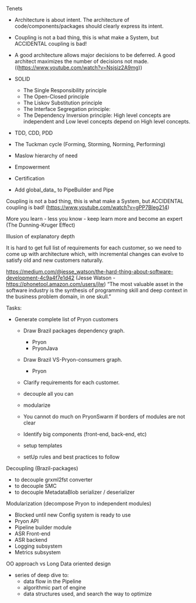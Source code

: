 Tenets
- Architecture is about intent. The architecture of code/components/packages should clearly express its intent.
- Coupling is not a bad thing, this is what make a System, but ACCIDENTAL coupling is bad!

- A good architecture allows major decisions to be deferred. A good architect maximizes the number of decisions not made. ((https://www.youtube.com/watch?v=Nsjsiz2A9mg))
- SOLID
  - The Single Responsibility principle
  - The Open-Closed principle
  - The Liskov Substitution principle
  - The Interface Segregation principle:
  - The Dependency Inversion principle: High level concepts are independent and Low level concepts depend on High level concepts.

- TDD, CDD, PDD
- The Tuckman cycle (Forming, Storming, Norming, Performing)
- Maslow hierarchy of need
- Empowerment
- Certification

- Add global_data_ to PipeBuilder and Pipe

Coupling is not a bad thing, this is what make a System, but ACCIDENTAL coupling is bad! (https://www.youtube.com/watch?v=gPP7Bleg214)

More you learn - less you know - keep learn more and become an expert (The Dunning-Kruger Effect)

Illusion of explanatory depth

It is hard to get full list of requirements for each customer, so we need to come up with architecture
which, with incremental changes can evolve to satisfy old and new customers naturally.

https://medium.com/@jesse_watson/the-hard-thing-about-software-development-4c9a4f7e1d42
(Jesse Watson - https://phonetool.amazon.com/users/jlw)
“The most valuable asset in the software industry is the synthesis of programming skill and deep context in the business problem domain, in one skull.”

Tasks:
- Generate complete list of Pryon customers
  - Draw Brazil packages dependency graph.
    - Pryon
    - PryonJava
  - Draw Brazil VS-Pryon-consumers graph.
    - Pryon

  - Clarify requirements for each customer.
  - decouple all you can
  - modularize
  - You cannot do much on PryonSwarm if borders of modules are not clear
  - Identify big components (front-end, back-end, etc)
  - setup templates
  - setUp rules and best practices to follow

Decoupling (Brazil-packages)
- to decouple grxml2fst converter
- to decouple SMC
- to decouple MetadataBlob serializer / deserializer

Modularization (decompose Pryon to independent modules)
- Blocked until new Config system is ready to use
- Pryon API
- Pipeline builder module
- ASR Front-end
- ASR backend
- Logging subsystem
- Metrics subsystem

OO approach vs Long Data oriented design
- series of deep dive to:
  - data flow in the Pipeline
  - algorithmic part of engine
  - data structures used, and search the way to optimize
